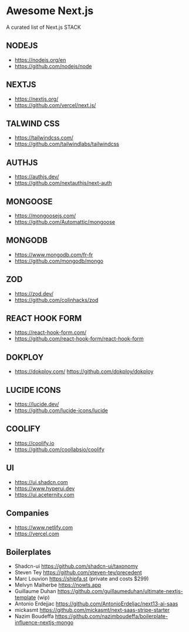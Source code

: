 # Awesome Next.js

A curated list of Next.js STACK

## NODEJS

- https://nodejs.org/en
- https://github.com/nodejs/node

## NEXTJS

- https://nextjs.org/
- https://github.com/vercel/next.js/

## TALWIND CSS

- https://tailwindcss.com/
- https://github.com/tailwindlabs/tailwindcss

## AUTHJS

- https://authjs.dev/
- https://github.com/nextauthjs/next-auth

## MONGOOSE

- https://mongoosejs.com/
- https://github.com/Automattic/mongoose

## MONGODB

- https://www.mongodb.com/fr-fr
- https://github.com/mongodb/mongo

## ZOD

- https://zod.dev/
- https://github.com/colinhacks/zod

## REACT HOOK FORM

- https://react-hook-form.com/
- https://github.com/react-hook-form/react-hook-form

## DOKPLOY

- https://dokploy.com/
https://github.com/dokploy/dokploy

## LUCIDE ICONS

- https://lucide.dev/
- https://github.com/lucide-icons/lucide

## COOLIFY

- https://coolify.io
- https://github.com/coollabsio/coolify

## UI

- https://ui.shadcn.com
- https://www.hyperui.dev
- https://ui.aceternity.com

## Companies

- https://www.netlify.com
- https://vercel.com

## Boilerplates

* Shadcn-ui https://github.com/shadcn-ui/taxonomy
* Steven Tey https://github.com/steven-tey/precedent
* Marc Louvion https://shipfa.st (private and costs $299)
* Melvyn Malherbe https://nowts.app
* Guillaume Duhan https://github.com/guillaumeduhan/ultimate-nextjs-template (wip)
* Antonio Erdejjac https://github.com/AntonioErdeljac/next13-ai-saas
* mickasmt https://github.com/mickasmt/next-saas-stripe-starter
* Nazim Boudeffa https://github.com/nazimboudeffa/boilerplate-influence-nextjs-mongo


